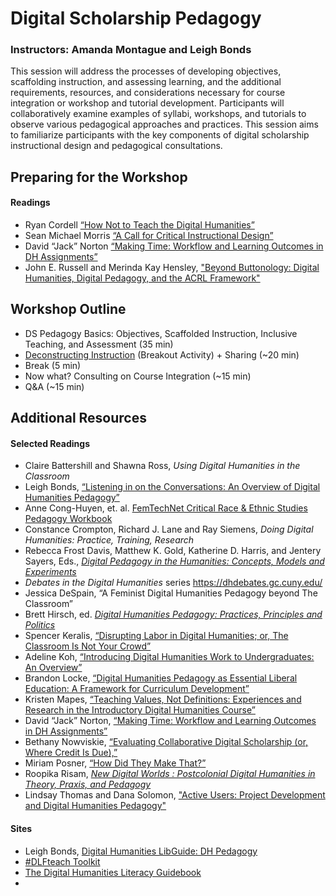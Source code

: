 # Digital Scholarship Pedagogy
### Instructors: Amanda Montague and Leigh Bonds

This session will address the processes of developing objectives, scaffolding instruction, and assessing learning, and the additional requirements, resources, and considerations necessary for course integration or workshop and tutorial development. Participants will collaboratively examine examples of syllabi, workshops, and tutorials to observe various pedagogical approaches and practices. This session aims to familiarize participants with the key components of digital scholarship instructional design and pedagogical consultations. 

## Preparing for the Workshop
#### Readings
- Ryan Cordell [“How Not to Teach the Digital Humanities” ](http://ryancordell.org/teaching/how-not-to-teach-digital-humanities/)
- Sean Michael Morris [“A Call for Critical Instructional Design”](https://www.seanmichaelmorris.com/a-call-for-critical-instructional-design/?fbclid=IwAR0VZNxMs9NfhUkzRs3siFsA5RyKKsktJrtJqRgWzqwnLXhkLx9pZGrmRw4)
- David “Jack” Norton [“Making Time: Workflow and Learning Outcomes in DH Assignments”](https://dhdebates.gc.cuny.edu/read/untitled-f2acf72c-a469-49d8-be35-67f9ac1e3a60/section/f1b1d9a6-974b-46c4-afde-7606bf238fc3#ch25)
- John E. Russell and Merinda Kay Hensley, ["Beyond Buttonology: Digital Humanities, Digital Pedagogy, and the ACRL Framework"](https://crln.acrl.org/index.php/crlnews/article/view/16833/18427) 

## Workshop Outline
- DS Pedagogy Basics: Objectives, Scaffolded Instruction, Inclusive Teaching, and Assessment (35 min)
- [Deconstructing Instruction](https://github.com/tech-at-arl/Digital-Scholarship-Institute/blob/master/2021/Digital%20Scholarship%20Pedagogy/Deconstructing%20Instruction.md) (Breakout Activity) + Sharing (~20 min)
- Break (5 min)
- Now what? Consulting on Course Integration (~15 min)
- Q&A (~15 min)

## Additional Resources
#### Selected Readings
- Claire Battershill and Shawna Ross, *Using Digital Humanities in the Classroom*
- Leigh Bonds, [“Listening in on the Conversations: An Overview of Digital Humanities Pedagogy”](http://hdl.handle.net/1811/84568)
- Anne Cong-Huyen, et. al. [FemTechNet Critical Race & Ethnic Studies Pedagogy Workbook](http://scalar.usc.edu/works/ftn-ethnic-studies-pedagogy-workbook-/index)
- Constance Crompton, Richard J. Lane and Ray Siemens, *Doing Digital Humanities: Practice, Training, Research*
- Rebecca Frost Davis, Matthew K. Gold, Katherine D. Harris, and Jentery Sayers, Eds., [*Digital Pedagogy in the Humanities: Concepts, Models and Experiments*](https://digitalpedagogy.mla.hcommons.org)
- *Debates in the Digital Humanities* series https://dhdebates.gc.cuny.edu/
- Jessica DeSpain, “A Feminist Digital Humanities Pedagogy beyond The Classroom”
- Brett Hirsch, ed. [*Digital Humanities Pedagogy: Practices, Principles and Politics*](https://www.openbookpublishers.com/product/161/digital-humanities-pedagogy--practices--principles-and-politics)
- Spencer Keralis, [“Disrupting Labor in Digital Humanities; or, The Classroom Is Not Your Crowd”](https://digital.library.unt.edu/ark:/67531/metadc1404251/)
- Adeline Koh, [“Introducing Digital Humanities Work to Undergraduates: An Overview”](https://hybridpedagogy.org/introducing-digital-humanities-work-undergraduates-overview/)
- Brandon Locke, [“Digital Humanities Pedagogy as Essential Liberal Education: A Framework for Curriculum Development”](http://www.digitalhumanities.org/dhq/vol/11/3/000303/000303.html)
- Kristen Mapes, [“Teaching Values, Not Definitions: Experiences and Research in the Introductory Digital Humanities Course”](http://www.kristenmapes.com/siue2019/)
- David “Jack” Norton, [“Making Time: Workflow and Learning Outcomes in DH Assignments”](https://dhdebates.gc.cuny.edu/read/untitled-f2acf72c-a469-49d8-be35-67f9ac1e3a60/section/f1b1d9a6-974b-46c4-afde-7606bf238fc3#ch25)
- Bethany Nowviskie, [“Evaluating Collaborative Digital Scholarship (or, Where Credit Is Due),”](http://journalofdigitalhumanities.org/1-4/evaluating-collaborative-digital-scholarship-by-bethany-nowviskie/)
- Miriam Posner, [“How Did They Make That?”](http://miriamposner.com/blog/how-did-they-make-that-the-video/)
- Roopika Risam, [*New Digital Worlds : Postcolonial Digital Humanities in Theory, Praxis, and Pedagogy*](https://www.jstor.org/stable/j.ctv7tq4hg) 
- Lindsay Thomas and Dana Solomon, ["Active Users: Project Development and Digital Humanities Pedagogy"](https://www.jstor.org/stable/44378549) 

#### Sites
- Leigh Bonds, [Digital Humanities LibGuide: DH Pedagogy](https://guides.osu.edu/DH/dhpedagogy)
- [#DLFteach Toolkit](https://dlfteach.pubpub.org/toolkit)
- [The Digital Humanities Literacy Guidebook](https://cmu-lib.github.io/dhlg/)
- 
